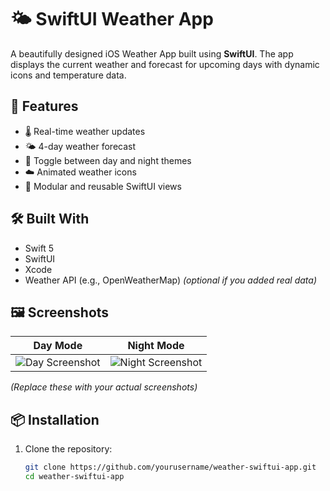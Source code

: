 # 🌤️ SwiftUI Weather App

A beautifully designed iOS Weather App built using **SwiftUI**. The app displays the current weather and forecast for upcoming days with dynamic icons and temperature data.

## 📱 Features

- 🌡️ Real-time weather updates
- 🌤️ 4-day weather forecast
- 🌙 Toggle between day and night themes
- ☁️ Animated weather icons
- 🧩 Modular and reusable SwiftUI views

## 🛠️ Built With

- Swift 5
- SwiftUI
- Xcode
- Weather API (e.g., OpenWeatherMap) *(optional if you added real data)*

## 🖼️ Screenshots

| Day Mode | Night Mode |
|----------|------------|
| ![Day Screenshot](screenshots/day.png) | ![Night Screenshot](screenshots/night.png) |

*(Replace these with your actual screenshots)*

## 📦 Installation

1. Clone the repository:
   ```bash
   git clone https://github.com/yourusername/weather-swiftui-app.git
   cd weather-swiftui-app

